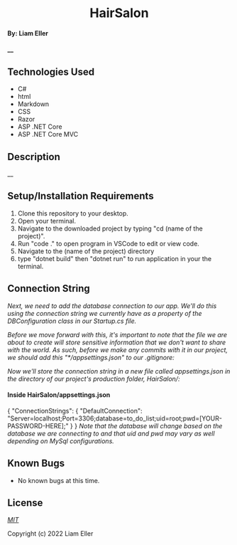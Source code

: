 <h1 align="center">HairSalon</h1>

#### By: Liam Eller

#### __

## Technologies Used

* C#
* html
* Markdown
* CSS
* Razor
* ASP .NET Core
* ASP .NET Core MVC


## Description

__

## Setup/Installation Requirements

1. Clone this repository to your desktop.
2. Open your terminal.
3. Navigate to the downloaded project by typing "cd (name of the project)".
4. Run "code ." to open program in VSCode to edit or view code.
5. Navigate to the (name of the project) directory
6. type "dotnet build" then "dotnet run" to run application in your the terminal.

## Connection String

_Next, we need to add the database connection to our app. We'll do this using the connection string we currently have as a property of the DBConfiguration class in our Startup.cs file._

_Before we move forward with this, it's important to note that the file we are about to create will store sensitive information that we don't want to share with the world. As such, before we make any commits with it in our project, we should add this "*/appsettings.json" to our .gitignore:_

_Now we'll store the connection string in a new file called appsettings.json in the directory of our project's production folder, HairSalon/:_

#### Inside HairSalon/appsettings.json
{
    "ConnectionStrings": {
        "DefaultConnection": "Server=localhost;Port=3306;database=to_do_list;uid=root;pwd=[YOUR-PASSWORD-HERE];"
    }
}
_Note that the database will change based on the database we are connecting to and that uid and pwd may vary as well depending on MySql configurations._

## Known Bugs

* No known bugs at this time.

## License

_[MIT](https://opensource.org/licenses/MIT)_

Copyright (c) 2022 Liam Eller
